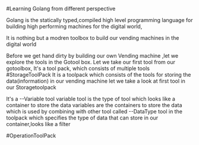 #Learning Golang from different perspective

Golang is the statically typed,compiled high level programming language for building high performing machines for the digital world,


It is nothing but a modren toolbox to build our vending machines in the digital world

Before we get hand dirty by building our own Vending machine ,let we explore the tools in the Gotool box.
Let we take our first tool from our gotoolbox,
It's a tool pack, which consists of multiple tools
#StorageToolPack
 It is a toolpack which consists of the tools for storing the data(information) in our vending machine
let we take a look at first tool in our Storagetoolpack

It's a
--Variable tool 
variable tool is the type of tool which looks like a container to store the data
variables are the containers to store the data
which is used by combining with other tool called --DataType tool in the toolpack which specifies the type of data that can store in our container,looks like a filter

#OperationToolPack











